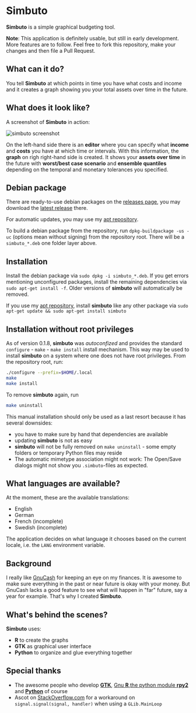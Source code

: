 # Simbuto

**Simbuto** is a simple graphical budgeting tool.

**Note**: This application is definitely usable, but still in early development. More features are to follow. Feel free to fork this repository, make your changes and then file a Pull Request.

## What can it do?

You tell **Simbuto** at which points in time you have what costs and income and it creates a graph showing you your total assets over time in the future.

## What does it look like?

A screenshot of **Simbuto** in action:

![simbuto screenshot](https://cloud.githubusercontent.com/assets/19148271/23094767/426c00f0-f5ff-11e6-8947-c51f30d1546e.png)

On the left-hand side there is an **editor** where you can specify what **income** and **costs** you have at which time or intervals. With this information, the **graph** on righ right-hand side is created. It shows your **assets over time** in the future with **worst/best case scenario** and **ensemble quantiles** depending on the temporal and monetary tolerances you specified.

## Debian package

There are ready-to-use debian packages on the [releases page](https://github.com/nobodyinperson/simbuto/releases), you may download the [latest release](https://github.com/nobodyinperson/simbuto/releases/latest) there.

For automatic updates, you may use my [apt repository](http://apt.nobodyinperson.de).

To build a debian package from the repository, run ```dpkg-buildpackage -us -uc``` (options mean without signing) from the repository root.
There will be a ```simbuto_*.deb``` one folder layer above.

## Installation

Install the debian package via ```sudo dpkg -i simbuto_*.deb```. If you get errors mentioning unconfigured packages, install the remaining dependencies via ```sudo apt-get install -f```. 
Older versions of **simbuto** will automatically be removed.

If you use my [apt repository](http://apt.nobodyinperson.de), install **simbuto** like any other package via ```sudo apt-get update && sudo apt-get install simbuto```

## Installation without root privileges

As of version 0.1.8, **simbuto** was _autoconfized_ and provides the standard `configure` - `make` - `make install` install mechanism. This way may be used to install **simbuto** on a system where one does not have root privileges. From the repository root, run:

```bash
./configure --prefix=$HOME/.local
make
make install
```

To remove **simbuto** again, run

```bash
make uninstall
```

This manual installation should only be used as a last resort because it has several downsides:

- you have to make sure by hand that dependencies are available
- updating **simbuto** is not as easy
- **simbuto** will not be fully removed on `make uninstall` - some empty folders or temporary Python files may reside
- The automatic mimetype association might not work: The Open/Save dialogs might not show you `.simbuto`-files as expected.

## What languages are available?

At the moment, these are the available translations:

- English
- German
- French (incomplete)
- Swedish (incomplete)

The application decides on what language it chooses based on the current locale, i.e. the `LANG` environment variable.

## Background

I really like [GnuCash](http://gnucash.org/) for keeping an eye on my finances. It is awesome to make sure everything in the past or near future is okay with your money. But GnuCash lacks a good feature to see what will happen in "far" future, say a year for example. That's why I created **Simbuto**.

## What's behind the scenes?

**Simbuto** uses:

- **R** to create the graphs
- **GTK** as graphical user interface
- **Python** to organize and glue everything together

## Special thanks

- The awesome people who develop [**GTK**](https://www.gtk.org/), [Gnu **R**](https://www.r-project.org/),[the python module **rpy2**](https://rpy2.bitbucket.io/) and [**Python**](https://www.python.org/) of course
- Ascot on [StackOverflow.com](http://stackoverflow.com/a/26457317/5433146) for a workaround on ```signal.signal(signal, handler)``` when using a ```GLib.MainLoop```
